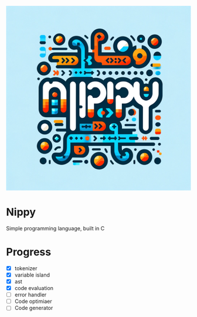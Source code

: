 ![alt text](https://github.com/NeuralNuts/Nippy/blob/main/nippy.png)

# Nippy
Simple programming language, built in C

# Progress
- [x] tokenizer
- [x] variable island
- [x] ast
- [x] code evaluation
- [ ] error handler
- [ ] Code optimiaer
- [ ] Code generator
